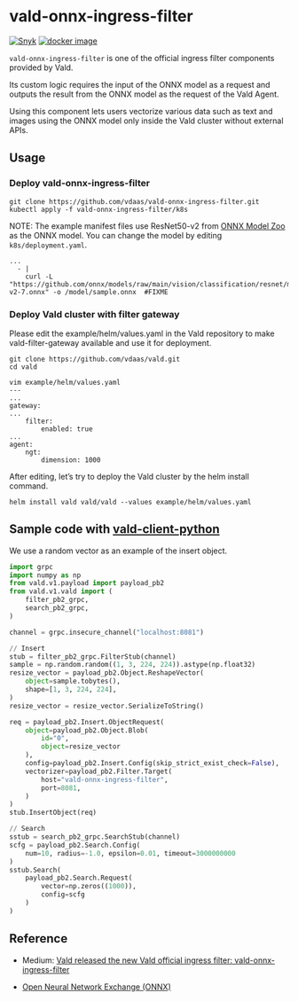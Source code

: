 # vald-onnx-ingress-filter

[![Snyk](https://img.shields.io/snyk/vulnerabilities/github/vdaas/vald-onnx-ingress-filter)]()
[![docker image](https://img.shields.io/docker/pulls/vdaas/vald-onnx-ingress-filter?label=vdaas%2Fvald-onnx-ingress-filter&logo=docker&style=flat-square)]()

`vald-onnx-ingress-filter` is one of the official ingress filter components provided by Vald.

Its custom logic requires the input of the ONNX model as a request and outputs the result from the ONNX model as the request of the Vald Agent.

Using this component lets users vectorize various data such as text and images using the ONNX model only inside the Vald cluster without external APIs.

## Usage

### Deploy vald-onnx-ingress-filter

```
git clone https://github.com/vdaas/vald-onnx-ingress-filter.git
kubectl apply -f vald-onnx-ingress-filter/k8s
```

NOTE: The example manifest files use ResNet50-v2 from [ONNX Model Zoo](https://github.com/onnx/models#onnx-model-zoo) as the ONNX model.
You can change the model by editing `k8s/deployment.yaml`.

```
...
  - |
    curl -L "https://github.com/onnx/models/raw/main/vision/classification/resnet/model/resnet50-v2-7.onnx" -o /model/sample.onnx  #FIXME
```

### Deploy Vald cluster with filter gateway

Please edit the example/helm/values.yaml in the Vald repository to make vald-filter-gateway available and use it for deployment.

```
git clone https://github.com/vdaas/vald.git
cd vald

vim example/helm/values.yaml
---
...
gateway:
...
    filter:
        enabled: true
...
agent:
    ngt:
        dimension: 1000
```

After editing, let’s try to deploy the Vald cluster by the helm install command.

```
helm install vald vald/vald --values example/helm/values.yaml
```

## Sample code with [vald-client-python](https://github.com/vdaas/vald-client-python)

We use a random vector as an example of the insert object.

```python
import grpc
import numpy as np
from vald.v1.payload import payload_pb2
from vald.v1.vald import (
    filter_pb2_grpc,
    search_pb2_grpc,
)

channel = grpc.insecure_channel("localhost:8081")

// Insert
stub = filter_pb2_grpc.FilterStub(channel)
sample = np.random.random((1, 3, 224, 224)).astype(np.float32)
resize_vector = payload_pb2.Object.ReshapeVector(
    object=sample.tobytes(),
    shape=[1, 3, 224, 224],
)
resize_vector = resize_vector.SerializeToString()

req = payload_pb2.Insert.ObjectRequest(
    object=payload_pb2.Object.Blob(
        id="0",
        object=resize_vector
    ),
    config=payload_pb2.Insert.Config(skip_strict_exist_check=False),
    vectorizer=payload_pb2.Filter.Target(
        host="vald-onnx-ingress-filter",
        port=8081,
    )
)
stub.InsertObject(req)

// Search
sstub = search_pb2_grpc.SearchStub(channel)
scfg = payload_pb2.Search.Config(
    num=10, radius=-1.0, epsilon=0.01, timeout=3000000000
)
sstub.Search(
    payload_pb2.Search.Request(
        vector=np.zeros((1000)),
        config=scfg
    )
)
```

## Reference

- Medium: [Vald released the new Vald official ingress filter: vald-onnx-ingress-filter
](https://vdaas-vald.medium.com/383bdd22e5bb)

- [Open Neural Network Exchange (ONNX)](https://onnx.ai/)

